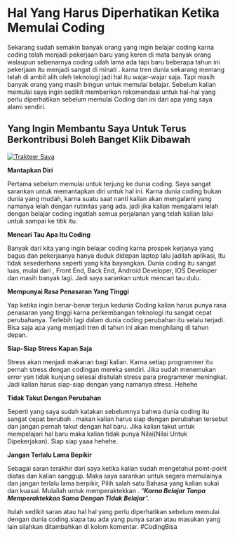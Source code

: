 # Hal Yang Harus Diperhatikan Ketika Memulai Coding

Sekarang sudah semakin banyak orang yang ingin belajar coding karna coding telah menjadi pekerjaan baru yang keren di mata banyak orang walaupun sebenarnya coding udah lama ada tapi baru beberapa tahun ini pekerjaan itu menjadi sangat di minati . karna tren dunia sekarang memang telah di ambil alih oleh teknologi jadi hal itu wajar-wajar saja. Tapi masih banyak orang yang masih bingun untuk memulai belajar. Sebelum kalian memulai saya ingin sedikit memberikan rekomendasi untuk hal-hal yang perlu diperhatikan sebelum memulai Coding dan ini dari apa yang saya alami sendiri.

## Yang Ingin Membantu Saya Untuk Terus Berkontribusi Boleh Banget Klik Dibawah <a href="#4596" id="4596"></a>

[![Trakteer Saya](https://cdn.trakteer.id/images/embed/trbtn-red-5.png)](https://trakteer.id/ariadi-ahmad-28xqo/tip)

**Mantapkan Diri**

Pertama sebelum memulai untuk terjung ke dunia coding. Saya sangat sarankan untuk memantapkan diri untuk hal ini. Karna dunia coding bukan dunia yang mudah, karna suatu saat nanti kalian akan mengalami yang namanya lelah dengan rutinitas yang ada. jadi jika kalian mengalami lelah dengan belajar coding ingatlah semua perjalanan yang telah kalian lalui untuk sampai ke titik itu.

**Mencari Tau Apa Itu Coding**

Banyak dari kita yang ingin belajar coding karna prospek kerjanya yang bagus dan pekerjaanya hanya duduk didepan laptop lalu jadilah aplikasi, Itu tidak sesederhana seperti yang kita bayangkan. Dunia coding itu sangat luas, mulai dari , Front End, Back End, Android Developer, IOS Developer dan masih banyak lagi. Jadi saya sarankan untuk mencari tau dulu.

**Mempunyai Rasa Penasaran Yang Tinggi**

Yap ketika ingin benar-benar terjun kedunia Coding kalian harus punya rasa penasaran yang tinggi karna perkembangan teknologi itu sangat cepat perubahanya. Terlebih lagi dalam dunia coding perubahan itu selalu terjadi. Bisa saja apa yang menjadi tren di tahun ini akan menghilang di tahun depan.

**Siap-Siap Stress Kapan Saja**

Stress akan menjadi makanan bagi kalian. Karna setiap programmer itu pernah stress dengan codingan mereka sendiri. Jika sudah menemukan error yan tidak kunjung selesai disitulah stress para programmer meningkat. Jadi kalian harus siap-siap dengan yang namanya stress. Hehehe

**Tidak Takut Dengan Perubahan**

Seperti yang saya sudah katakan sebelumnya bahwa dunia coding itu sangat cepat berubah . makan kalian harus siap dengan perubahan tersebut dan jangan pernah takut dengan hal baru. Jika kalian takut untuk mempelajari hal baru maka kalian tidak punya Nilai(Nilai Untuk Dipekerjakan). Siap siap yaaa hehehe.

**Jangan Terlalu Lama Bepikir**

Sebagai saran terakhir dari saya ketika kalian sudah mengetahui point-point diatas dan kalian sanggup. Maka saya sarankan untuk segera memulainya dan jangan terlalu lama berpikir, Pilih salah satu Bahasa yang kalian sukai dan kuasai. Mulailah untuk memperaktekkan . “_**Karna Belajar Tanpa Memperaktekkan Sama Dengan Tidak Belajar**”._

Itulah sedikit saran atau hal hal yang perlu diperhatikan sebelum memulai dengan dunia coding.siapa tau ada yang punya saran atau masukan yang lain silahkan ditambahkan di kolom komentar. #CodingBisa
